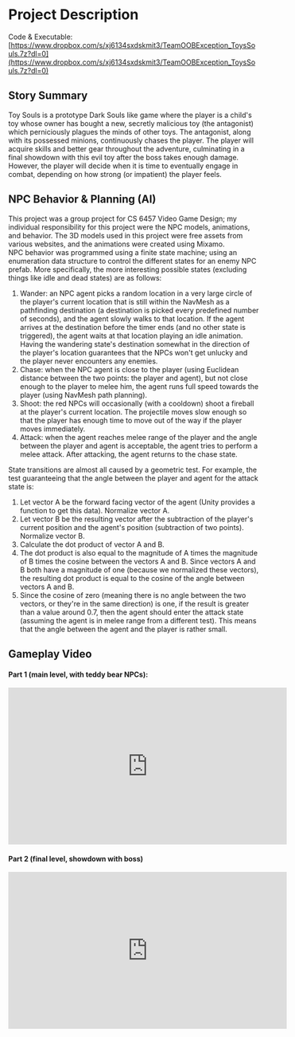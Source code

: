 # Project Description

Code & Executable: [https://www.dropbox.com/s/xj6134sxdskmit3/TeamOOBException_ToysSouls.7z?dl=0](https://www.dropbox.com/s/xj6134sxdskmit3/TeamOOBException_ToysSouls.7z?dl=0)

## Story Summary
Toy Souls is a prototype Dark Souls like game where the player is a child's toy whose owner has bought a new, secretly malicious toy (the antagonist) which perniciously plagues the minds of other toys. The antagonist, along with its possessed minions, continuously chases the player. The player will acquire skills and better gear throughout the adventure, culminating in a final showdown with this evil toy after the boss takes enough damage. However, the player will decide when it is time to eventually engage in combat, depending on how strong (or impatient) the player feels.

## NPC Behavior & Planning (AI)

This project was a group project for CS 6457 Video Game Design; my individual responsibility for this project were the NPC models, animations, and behavior. The 3D models used in this project were free assets from various websites, and the animations were created using Mixamo.
<br>
NPC behavior was programmed using a finite state machine; using an enumeration data structure to control the different states for an enemy NPC prefab. More specifically, the more interesting possible states (excluding things like idle and dead states) are as follows:
<ol>
  <li> Wander: an NPC agent picks a random location in a very large circle of the player's current location that is still within the NavMesh as a pathfinding destination (a destination is picked every predefined number of seconds), and the agent slowly walks to that location. If the agent arrives at the destination before the timer ends (and no other state is triggered), the agent waits at that location playing an idle animation. Having the wandering state's destination somewhat in the direction of the player's location guarantees that the NPCs won't get unlucky and the player never encounters any enemies. </li>
  <li> Chase: when the NPC agent is close to the player (using Euclidean distance between the two points: the player and agent), but not close enough to the player to melee him, the agent runs full speed towards the player (using NavMesh path planning). </li>
  <li> Shoot: the red NPCs will occasionally (with a cooldown) shoot a fireball at the player's current location. The projectile moves slow enough so that the player has enough time to move out of the way if the player moves immediately. </li>
  <li> Attack: when the agent reaches melee range of the player and the angle between the player and agent is acceptable, the agent tries to perform a melee attack. After attacking, the agent returns to the chase state. </li>
</ol>

State transitions are almost all caused by a geometric test. For example, the test guaranteeing that the angle between the player and agent for the attack state is:
<br>

<ol>
  <li> Let vector A be the forward facing vector of the agent (Unity provides a function to get this data). Normalize vector A. </li>
  <li> Let vector B be the resulting vector after the subtraction of the player's current position and the agent's position (subtraction of two points). Normalize vector B. </li>
  <li> Calculate the dot product of vector A and B. </li>
  <li> The dot product is also equal to the magnitude of A times the magnitude of B times the cosine between the vectors A and B. Since vectors A and B both have a magnitude of one (because we normalized these vectors), the resulting dot product is equal to the cosine of the angle between vectors A and B. </li>
  <li> Since the cosine of zero (meaning there is no angle between the two vectors, or they're in the same direction) is one, if the result is greater than a value around 0.7, then the agent should enter the attack state (assuming the agent is in melee range from a different test). This means that the angle between the agent and the player is rather small.
  
</ol>


## Gameplay Video

#### Part 1 (main level, with teddy bear NPCs):

<iframe width="560" height="315" src="https://www.youtube.com/embed/UQ2wCOCAdTU" frameborder="0" allow="accelerometer; autoplay; encrypted-media; gyroscope; picture-in-picture" allowfullscreen></iframe>

#### Part 2 (final level, showdown with boss)

<iframe width="560" height="315" src="https://www.youtube.com/embed/y2TnqBdnWUU" frameborder="0" allow="accelerometer; autoplay; encrypted-media; gyroscope; picture-in-picture" allowfullscreen></iframe>
